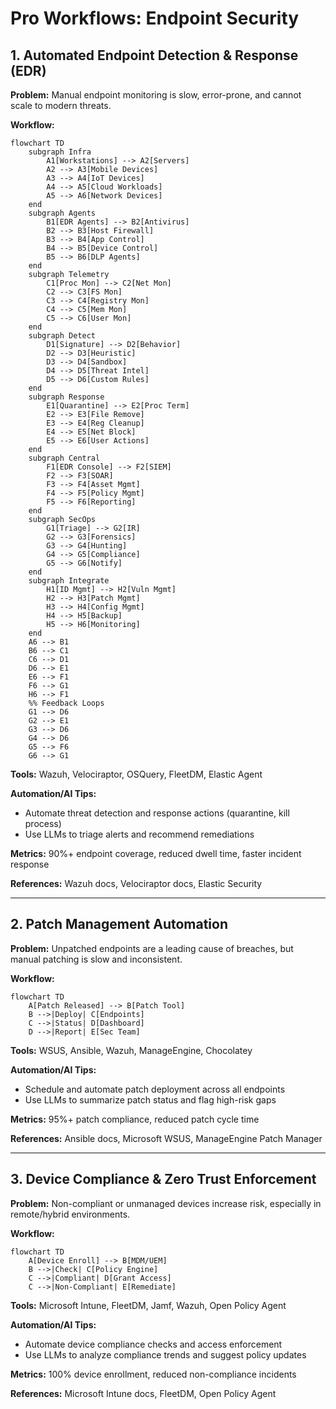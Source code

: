 # Pro Workflows: Endpoint Security

## 1. Automated Endpoint Detection & Response (EDR)
**Problem:** Manual endpoint monitoring is slow, error-prone, and cannot scale to modern threats.

**Workflow:**
```mermaid
flowchart TD
    subgraph Infra
        A1[Workstations] --> A2[Servers]
        A2 --> A3[Mobile Devices]
        A3 --> A4[IoT Devices]
        A4 --> A5[Cloud Workloads]
        A5 --> A6[Network Devices]
    end
    subgraph Agents
        B1[EDR Agents] --> B2[Antivirus]
        B2 --> B3[Host Firewall]
        B3 --> B4[App Control]
        B4 --> B5[Device Control]
        B5 --> B6[DLP Agents]
    end
    subgraph Telemetry
        C1[Proc Mon] --> C2[Net Mon]
        C2 --> C3[FS Mon]
        C3 --> C4[Registry Mon]
        C4 --> C5[Mem Mon]
        C5 --> C6[User Mon]
    end
    subgraph Detect
        D1[Signature] --> D2[Behavior]
        D2 --> D3[Heuristic]
        D3 --> D4[Sandbox]
        D4 --> D5[Threat Intel]
        D5 --> D6[Custom Rules]
    end
    subgraph Response
        E1[Quarantine] --> E2[Proc Term]
        E2 --> E3[File Remove]
        E3 --> E4[Reg Cleanup]
        E4 --> E5[Net Block]
        E5 --> E6[User Actions]
    end
    subgraph Central
        F1[EDR Console] --> F2[SIEM]
        F2 --> F3[SOAR]
        F3 --> F4[Asset Mgmt]
        F4 --> F5[Policy Mgmt]
        F5 --> F6[Reporting]
    end
    subgraph SecOps
        G1[Triage] --> G2[IR]
        G2 --> G3[Forensics]
        G3 --> G4[Hunting]
        G4 --> G5[Compliance]
        G5 --> G6[Notify]
    end
    subgraph Integrate
        H1[ID Mgmt] --> H2[Vuln Mgmt]
        H2 --> H3[Patch Mgmt]
        H3 --> H4[Config Mgmt]
        H4 --> H5[Backup]
        H5 --> H6[Monitoring]
    end
    A6 --> B1
    B6 --> C1
    C6 --> D1
    D6 --> E1
    E6 --> F1
    F6 --> G1
    H6 --> F1
    %% Feedback Loops
    G1 --> D6
    G2 --> E1
    G3 --> D6
    G4 --> D6
    G5 --> F6
    G6 --> G1
```
**Tools:** Wazuh, Velociraptor, OSQuery, FleetDM, Elastic Agent

**Automation/AI Tips:**
- Automate threat detection and response actions (quarantine, kill process)
- Use LLMs to triage alerts and recommend remediations

**Metrics:** 90%+ endpoint coverage, reduced dwell time, faster incident response

**References:** Wazuh docs, Velociraptor docs, Elastic Security

---

## 2. Patch Management Automation
**Problem:** Unpatched endpoints are a leading cause of breaches, but manual patching is slow and inconsistent.

**Workflow:**
```mermaid
flowchart TD
    A[Patch Released] --> B[Patch Tool]
    B -->|Deploy| C[Endpoints]
    C -->|Status| D[Dashboard]
    D -->|Report| E[Sec Team]
```
**Tools:** WSUS, Ansible, Wazuh, ManageEngine, Chocolatey

**Automation/AI Tips:**
- Schedule and automate patch deployment across all endpoints
- Use LLMs to summarize patch status and flag high-risk gaps

**Metrics:** 95%+ patch compliance, reduced patch cycle time

**References:** Ansible docs, Microsoft WSUS, ManageEngine Patch Manager

---

## 3. Device Compliance & Zero Trust Enforcement
**Problem:** Non-compliant or unmanaged devices increase risk, especially in remote/hybrid environments.

**Workflow:**
```mermaid
flowchart TD
    A[Device Enroll] --> B[MDM/UEM]
    B -->|Check| C[Policy Engine]
    C -->|Compliant| D[Grant Access]
    C -->|Non-Compliant| E[Remediate]
```
**Tools:** Microsoft Intune, FleetDM, Jamf, Wazuh, Open Policy Agent

**Automation/AI Tips:**
- Automate device compliance checks and access enforcement
- Use LLMs to analyze compliance trends and suggest policy updates

**Metrics:** 100% device enrollment, reduced non-compliance incidents

**References:** Microsoft Intune docs, FleetDM, Open Policy Agent 